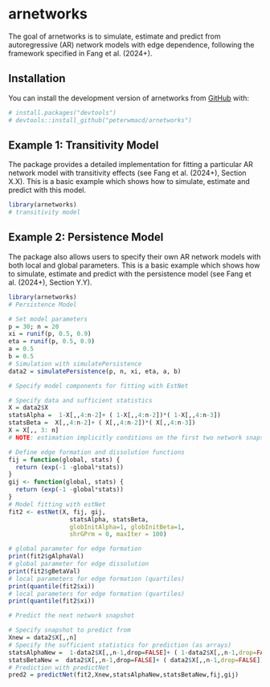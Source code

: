 
<!-- README.md is generated from README.Rmd. Please edit that file -->

# arnetworks

The goal of arnetworks is to simulate, estimate and predict from
autoregressive (AR) network models with edge dependence, following the
framework specified in Fang et al. (2024+).

## Installation

You can install the development version of arnetworks from
[GitHub](https://github.com/) with:

``` r
# install.packages("devtools")
# devtools::install_github("peterwmacd/arnetworks")
```

## Example 1: Transitivity Model

The package provides a detailed implementation for fitting a particular
AR network model with transitivity effects (see Fang et al. (2024+),
Section X.X). This is a basic example which shows how to simulate,
estimate and predict with this model.

``` r
library(arnetworks)
# transitivity model
```

## Example 2: Persistence Model

The package also allows users to specify their own AR network models
with both local and global parameters. This is a basic example which
shows how to simulate, estimate and predict with the persistence model
(see Fang et al. (2024+), Section Y.Y).

``` r
library(arnetworks)
# Persistence Model

# Set model parameters
p = 30; n = 20
xi = runif(p, 0.5, 0.9)
eta = runif(p, 0.5, 0.9)
a = 0.5
b = 0.5
# Simulation with simulatePersistence
data2 = simulatePersistence(p, n, xi, eta, a, b)

# Specify model components for fitting with EstNet

# Specify data and sufficient statistics
X = data2$X
statsAlpha =  1-X[,,4:n-2]+ ( 1-X[,,4:n-2])*( 1-X[,,4:n-3])
statsBeta =  X[,,4:n-2]+ ( X[,,4:n-2])*( X[,,4:n-3])
X = X[,, 3: n]
# NOTE: estimation implicitly conditions on the first two network snapshots

# Define edge formation and dissolution functions
fij = function(global, stats) {
  return (exp(-1 -global*stats))
}
gij <- function(global, stats) {
  return (exp(-1 -global*stats))
}
# Model fitting with estNet
fit2 <- estNet(X, fij, gij, 
                 statsAlpha, statsBeta, 
                 globInitAlpha=1, globInitBeta=1,
                 shrGPrm = 0, maxIter = 100)

# global parameter for edge formation
print(fit2$gAlphaVal)
# global parameter for edge dissolution
print(fit2$gBetaVal)
# local parameters for edge formation (quartiles)
print(quantile(fit2$xi))
# local parameters for edge formation (quartiles)
print(quantile(fit2$xi))

# Predict the next network snapshot

# Specify snapshot to predict from
Xnew = data2$X[,,n]
# Specify the sufficient statistics for prediction (as arrays)
statsAlphaNew =  1-data2$X[,,n-1,drop=FALSE]+ ( 1-data2$X[,,n-1,drop=FALSE])*( 1-data2$X[,,n-2,drop=FALSE])
statsBetaNew =  data2$X[,,n-1,drop=FALSE]+ ( data2$X[,,n-1,drop=FALSE])*( data2$X[,,n-2,drop=FALSE])
# Prediction with predictNet
pred2 = predictNet(fit2,Xnew,statsAlphaNew,statsBetaNew,fij,gij)
```

